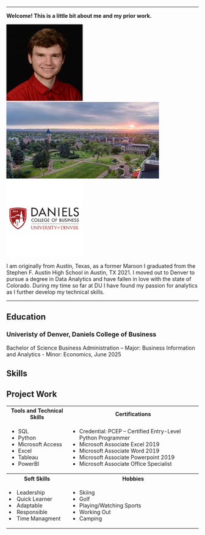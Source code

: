 <a name="top"></a>
<hr>

**Welcome! This is a little bit about me and my prior work.**

<img src="Alex%20ID%20PIC.jpg" alt="Alex ID PIC" width="200" height="200"><img src="DU%20campus.jpg" alt= "DU campus" width= "400" height = "200"><img src="daniels.png" alt="dainels" width="200" height="200">


I am originally from Austin, Texas, as a former Maroon I graduated from the Stephen F. Austin High School in Austin, TX 2021. I moved out to Denver to pursue a degree in Data Analytics and have fallen in love with the state of Colorado. During my time so far at DU I have found my passion for analytics as I further develop my technical skills.

<a name="education"></a>
<hr>

## Education
### Univeristy of Denver, Daniels College of Business
Bachelor of Science Business Administration – Major: Business Information and Analytics - Minor: Economics, June 2025

## Skills

<table>
  <tr>
    <th>Tools and Technical Skills</th>
    <th>Certifications</th>
  </tr>
  <tr>
    <td>
     <ul>
        <li>SQL</li>
        <li>Python</li>
        <li>Microsoft Access</li>
        <li>Excel</li>
        <li>Tableau</li>
       <li>PowerBI</li>
         </ul>
    </td>
    <td>
     <ul>
        <li><a >Credential: PCEP – Certified Entry-Level Python Programmer</a></li>
        <li> Microsoft Associate Excel 2019 </li>
        <li> Microsoft Associate Word 2019 </li>
        <li> Microsoft Associate Powerpoint 2019 </li>
        <li> Microsoft Associate Office Specialist </li>
     </ul>
    </td>
  </tr>
  <tr>
    <th> Soft Skills </th>
    <th> Hobbies</th>
  </tr>
  <tr>
    <td>
        <li> Leadership </li>
        <li> Quick Learner </li>
        <li> Adaptable </li>
        <li> Responsible </li>
        <li> Time Managment </li>
    </td>
    <td>
      <ul>
        <li> Skiing </li>
        <li> Golf </li>
        <li> Playing/Watching Sports </li>
        <li> Working Out</li>
        <li> Camping </li>
    </td>
    </td>
  </tr>

## Project Work
       


<!---
alexchacondu/alexchacondu is a ✨ special ✨ repository because its `README.md` (this file) appears on your GitHub profile.
You can click the Preview link to take a look at your changes.
--->
